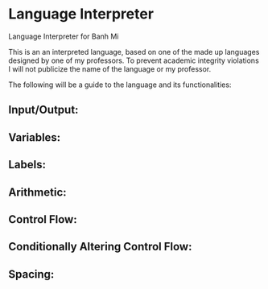 # Language Interpreter
Language Interpreter for Banh Mi

This is an an interpreted language, based on one of the made up languages designed by one of my professors.
To prevent academic integrity violations I will not publicize the name of the language or my professor.

The following will be a guide to the language and its functionalities:


## Input/Output:

## Variables:

## Labels:

## Arithmetic:

## Control Flow:

## Conditionally Altering Control Flow:

## Spacing: